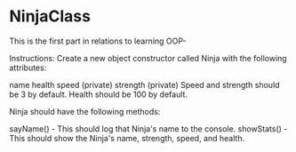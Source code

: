 # NinjaClass

This is the first part in relations to learning OOP-

Instructions:
Create a new object constructor called Ninja with the following attributes:

name
health
speed (private)
strength (private)
Speed and strength should be 3 by default. Health should be 100 by default.

Ninja should have the following methods:

sayName() - This should log that Ninja's name to the console.
showStats() - This should show the Ninja's name, strength, speed, and health.
